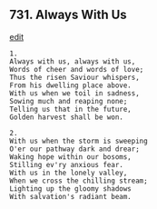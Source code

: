 
## 731.  Always With Us
[edit](https://docs.google.com/document/d/1BFyHhRZ8s7E6N3J1LasjeRovzbbQmXgF/edit?mode=html)



    1.
    Always with us, always with us,
    Words of cheer and words of love;
    Thus the risen Saviour whispers,
    From his dwelling place above.
    With us when we toil in sadness,
    Sowing much and reaping none;
    Telling us that in the future, 
    Golden harvest shall be won.

    2.
    With us when the storm is sweeping
    O'er our pathway dark and drear;
    Waking hope within our bosoms,
    Stilling ev'ry anxious fear.
    With us in the lonely valley,
    When we cross the chilling stream;
    Lighting up the gloomy shadows
    With salvation's radiant beam.
